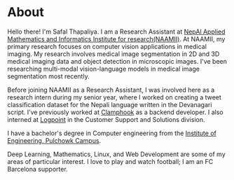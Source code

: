 # About
Hello there! I'm Safal Thapaliya. I am a Research Assistant at [NepAl Applied Mathematics and Informatics Institute for research(NAAMII)](https://naamii.org.np/). 
At NAAMII, my primary research focuses on computer vision applications in medical imaging. 
My research involves medical image segmentation in 2D and 3D medical imaging data and object detection in microscopic images.
I've been researching multi-modal vision-language models in medical image segmentation most recently. 

Before joining NAAMII as a Research Assistant, I was involved here as a research intern during my senior year, where I worked on creating a tweet classification dataset for the Nepali language written in the Devanagari script.
I’ve previously worked at [Clamphook](https://clamphook.com/) as a backend developer. 
I also interned at [Logpoint](https://www.logpoint.com/) in the Customer Support and Solutions division.

I have a bachelor's degree in Computer engineering from the [Institute of Engineering, Pulchowk Campus](https://pcampus.edu.np/). 

Deep Learning, Mathematics, Linux, and Web Development are some of my areas of particular interest. 
I love to play and watch football; I am an FC Barcelona supporter.
